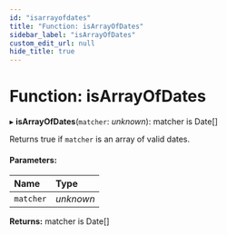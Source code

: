 ```yaml
---
id: "isarrayofdates"
title: "Function: isArrayOfDates"
sidebar_label: "isArrayOfDates"
custom_edit_url: null
hide_title: true
---
```


# Function: isArrayOfDates

▸ **isArrayOfDates**(`matcher`: *unknown*): matcher is Date[]

Returns true if `matcher` is an array of valid dates.

#### Parameters:

Name | Type |
:------ | :------ |
`matcher` | *unknown* |

**Returns:** matcher is Date[]
